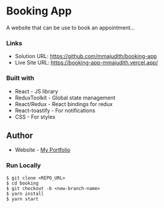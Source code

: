 # Booking App

A website that can be use to book an appointment...

### Links

- Solution URL: https://github.com/mmajudith/booking-app
- Live Site URL: https://booking-app-mmajudith.vercel.app/

### Built with

- React - JS library
- ReduxToolkit - Global state management
- React/Redux - React bindings for redux
- React-toastify - For notifications
- CSS - For styles

## Author

- Website - [My Portfolio](https://judith-portfolio.herokuapp.com/)

### Run Locally

```
$ git clone <REPO_URL>
$ cd booking
$ git checkout -b <new-branch-name>
$ yarn install
$ yarn start
```
